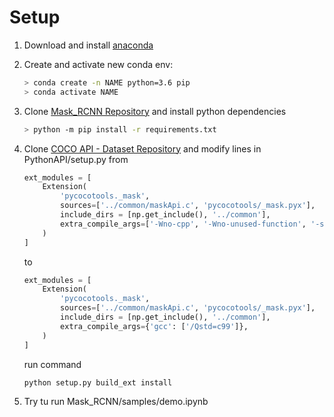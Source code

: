 
# Setup
1. Download and install [anaconda](https://www.anaconda.com/)
2. Create and activate new conda env:
	```bash
	> conda create -n NAME python=3.6 pip
    > conda activate NAME
	```
3. Clone [Mask_RCNN Repository](https://github.com/mWollenhaupt/Mask_RCNN/) and install python dependencies
	```bash 
	> python -m pip install -r requirements.txt
	```
4. Clone [COCO API - Dataset Repository](https://github.com/cocodataset/cocoapi) and modify lines in PythonAPI/setup.py from
	```python
	ext_modules = [
	    Extension(
	        'pycocotools._mask',
	        sources=['../common/maskApi.c', 'pycocotools/_mask.pyx'],
	        include_dirs = [np.get_include(), '../common'],
	        extra_compile_args=['-Wno-cpp', '-Wno-unused-function', '-std=c99'],
	    )
	]
	```
	to
	```python
	ext_modules = [
	    Extension(
	        'pycocotools._mask',
	        sources=['../common/maskApi.c', 'pycocotools/_mask.pyx'],
	        include_dirs = [np.get_include(), '../common'],
	        extra_compile_args={'gcc': ['/Qstd=c99']},
	    )
	]
	```
	run command
	```bash
	python setup.py build_ext install
	```

5. Try tu run Mask_RCNN/samples/demo.ipynb
